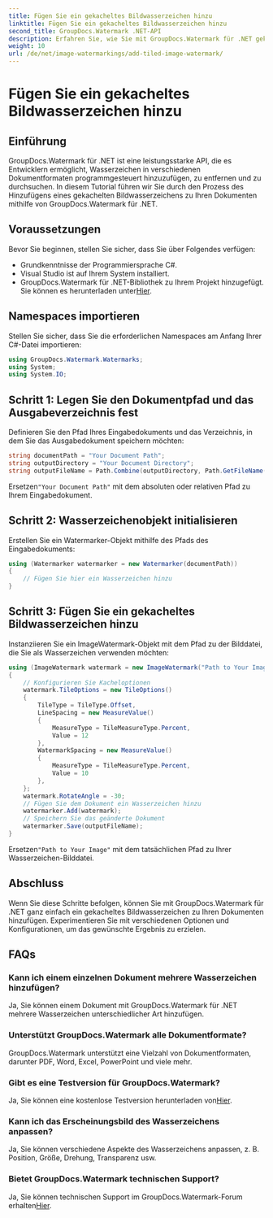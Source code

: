 ```yaml
---
title: Fügen Sie ein gekacheltes Bildwasserzeichen hinzu
linktitle: Fügen Sie ein gekacheltes Bildwasserzeichen hinzu
second_title: GroupDocs.Watermark .NET-API
description: Erfahren Sie, wie Sie mit GroupDocs.Watermark für .NET gekachelte Bildwasserzeichen zu Ihren Dokumenten hinzufügen. Einfach, effizient und anpassbar.
weight: 10
url: /de/net/image-watermarkings/add-tiled-image-watermark/
---
```


# Fügen Sie ein gekacheltes Bildwasserzeichen hinzu

## Einführung
GroupDocs.Watermark für .NET ist eine leistungsstarke API, die es Entwicklern ermöglicht, Wasserzeichen in verschiedenen Dokumentformaten programmgesteuert hinzuzufügen, zu entfernen und zu durchsuchen. In diesem Tutorial führen wir Sie durch den Prozess des Hinzufügens eines gekachelten Bildwasserzeichens zu Ihren Dokumenten mithilfe von GroupDocs.Watermark für .NET.
## Voraussetzungen
Bevor Sie beginnen, stellen Sie sicher, dass Sie über Folgendes verfügen:
- Grundkenntnisse der Programmiersprache C#.
- Visual Studio ist auf Ihrem System installiert.
- GroupDocs.Watermark für .NET-Bibliothek zu Ihrem Projekt hinzugefügt. Sie können es herunterladen unter[Hier](https://releases.groupdocs.com/Watermark/net/).

## Namespaces importieren
Stellen Sie sicher, dass Sie die erforderlichen Namespaces am Anfang Ihrer C#-Datei importieren:
```csharp
using GroupDocs.Watermark.Watermarks;
using System;
using System.IO;
```
## Schritt 1: Legen Sie den Dokumentpfad und das Ausgabeverzeichnis fest
Definieren Sie den Pfad Ihres Eingabedokuments und das Verzeichnis, in dem Sie das Ausgabedokument speichern möchten:
```csharp
string documentPath = "Your Document Path";
string outputDirectory = "Your Document Directory";
string outputFileName = Path.Combine(outputDirectory, Path.GetFileName(documentPath));
```
 Ersetzen`"Your Document Path"` mit dem absoluten oder relativen Pfad zu Ihrem Eingabedokument.
## Schritt 2: Wasserzeichenobjekt initialisieren
Erstellen Sie ein Watermarker-Objekt mithilfe des Pfads des Eingabedokuments:
```csharp
using (Watermarker watermarker = new Watermarker(documentPath))
{
    // Fügen Sie hier ein Wasserzeichen hinzu
}
```
## Schritt 3: Fügen Sie ein gekacheltes Bildwasserzeichen hinzu
Instanziieren Sie ein ImageWatermark-Objekt mit dem Pfad zu der Bilddatei, die Sie als Wasserzeichen verwenden möchten:
```csharp
using (ImageWatermark watermark = new ImageWatermark("Path to Your Image"))
{
    // Konfigurieren Sie Kacheloptionen
    watermark.TileOptions = new TileOptions()
    {
        TileType = TileType.Offset,
        LineSpacing = new MeasureValue()
        {
            MeasureType = TileMeasureType.Percent,
            Value = 12
        },
        WatermarkSpacing = new MeasureValue()
        {
            MeasureType = TileMeasureType.Percent,
            Value = 10
        },
    };
    watermark.RotateAngle = -30;
    // Fügen Sie dem Dokument ein Wasserzeichen hinzu
    watermarker.Add(watermark);
    // Speichern Sie das geänderte Dokument
    watermarker.Save(outputFileName);
}
```
 Ersetzen`"Path to Your Image"` mit dem tatsächlichen Pfad zu Ihrer Wasserzeichen-Bilddatei.

## Abschluss
Wenn Sie diese Schritte befolgen, können Sie mit GroupDocs.Watermark für .NET ganz einfach ein gekacheltes Bildwasserzeichen zu Ihren Dokumenten hinzufügen. Experimentieren Sie mit verschiedenen Optionen und Konfigurationen, um das gewünschte Ergebnis zu erzielen.
## FAQs
### Kann ich einem einzelnen Dokument mehrere Wasserzeichen hinzufügen?
Ja, Sie können einem Dokument mit GroupDocs.Watermark für .NET mehrere Wasserzeichen unterschiedlicher Art hinzufügen.
### Unterstützt GroupDocs.Watermark alle Dokumentformate?
GroupDocs.Watermark unterstützt eine Vielzahl von Dokumentformaten, darunter PDF, Word, Excel, PowerPoint und viele mehr.
### Gibt es eine Testversion für GroupDocs.Watermark?
 Ja, Sie können eine kostenlose Testversion herunterladen von[Hier](https://releases.groupdocs.com/).
### Kann ich das Erscheinungsbild des Wasserzeichens anpassen?
Ja, Sie können verschiedene Aspekte des Wasserzeichens anpassen, z. B. Position, Größe, Drehung, Transparenz usw.
### Bietet GroupDocs.Watermark technischen Support?
 Ja, Sie können technischen Support im GroupDocs.Watermark-Forum erhalten[Hier](https://forum.groupdocs.com/c/watermark/19).